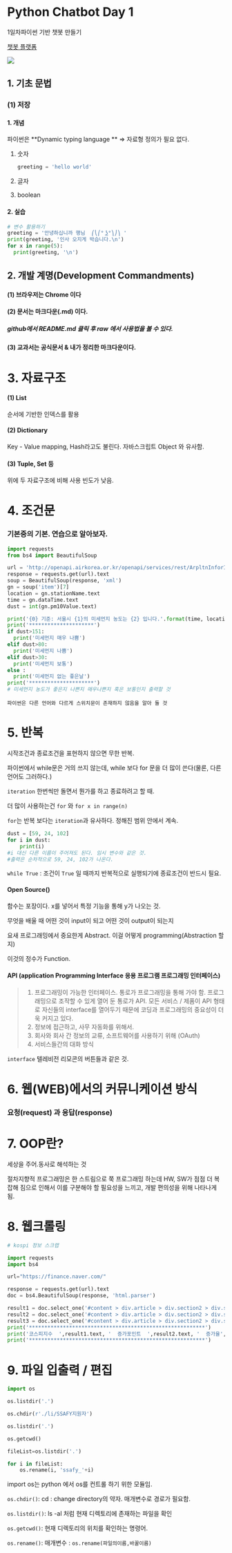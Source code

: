 # Python Chatbot Day 1

1일차파이썬 기반 챗봇 만들기

[챗봇 플랫폼](https://s1.py.hphk.io)

![](https://www.python.org/static/opengraph-icon-200x200.png)





## 1. 기초 문법

### (1) 저장

#### 1. 개념

 파이썬은 **Dynamic typing language ** => 자료형 정의가 필요 없다.

1. 숫자

   ```python
   greeting = 'hello world'
   ```

2. 글자

3. boolean

#### 2. 실습

```python
# 변수 활용하기
greeting = '안녕하십니까 행님  ⎛⎝⎛° ͜ʖ°⎞⎠⎞ '
print(greeting, '인사 오지게 박습니다.\n')
for x in range(5):
  print(greeting, '\n')
```



## 2. 개발 계명(Development Commandments)

#### (1) 브라우저는 Chrome 이다

#### (2) 문서는 마크다운(.md) 이다.

 ##### 	github에서 README.md 클릭 후 raw 에서 사용법을 볼 수 있다.

#### (3) 교과서는 공식문서 & 내가 정리한 마크다운이다.



# 3.  자료구조

#### (1) List

 순서에 기반한 인덱스를 활용

#### (2) Dictionary

 Key - Value mapping, Hash라고도 불린다. 자바스크립트 Object 와 유사함.

#### (3) Tuple, Set  등

  위에 두 자료구조에 비해 사용 빈도가 낮음.





# 4. 조건문

### 기본중의 기본. 연습으로 알아보자.

```python
import requests
from bs4 import BeautifulSoup

url = 'http://openapi.airkorea.or.kr/openapi/services/rest/ArpltnInforInqireSvc/getCtprvnRltmMesureDnsty?ServiceKey={}&sidoName=서울&pageNo=3'.format(key)
response = requests.get(url).text
soup = BeautifulSoup(response, 'xml')
gn = soup('item')[7]
location = gn.stationName.text
time = gn.dataTime.text
dust = int(gn.pm10Value.text)

print('{0} 기준: 서울시 {1}의 미세먼지 농도는 {2} 입니다.'.format(time, location, dust))
print('*********************')
if dust>151:
  print('미세먼지 매우 나쁨')
elif dust>80:
  print('미세먼지 나쁨')
elif dust>30:
  print('미세먼지 보통')
else :
  print('미세먼지 없는 좋은날')
print('*********************')
# 미세먼지 농도가 좋은지 나쁜지 매우나쁜지 혹은 보통인지 출력할 것
```

`파이썬은 다른 언어와 다르게 스위치문이 존재하지 않음을 알아 둘 것`



# 5. 반복

 시작조건과 종료조건을 표현하지 않으면 무한 반복.

파이썬에서 while문은 거의 쓰지 않는데, while 보다 for 문을 더 많이 쓴다(물론, 다른 언어도 그러하다.)

`iteration`  한번씩만 돌면서 뭔가를 하고 종료하려고 할 때.

더 많이 사용하는건 `for` 와 `for x in range(n)`

`for`는 반복 보다는 `iteration`과 유사하다. 정해진 범위 안에서 계속.

``` python
dust = [59, 24, 102]
for i in dust:
    print(i)
#i 대신 다른 이름이 주어져도 된다. 임시 변수와 같은 것.
#출력은 순차적으로 59, 24, 102가 나온다. 
```



`while True`  : 조건이 `True` 일 때까지 반복적으로 실행되기에 종료조건이 반드시 필요.

#### Open Source()

 함수는 포장이다. x를 넣어서 특정 기능을 통해 y가 나오는 것.

 무엇을 배울 때 어떤 것이 input이 되고 어떤 것이 output이 되는지

 요새 프로그래밍에서 중요한게 Abstract. 이걸 어떻게 programming(Abstraction 할지)

 이것의 정수가 Function.

#### API (application Programming Interface 응용 프로그램 프로그래밍 인터페이스)

> 1. 프로그래밍이 가능한 인터페이스.​ 통로가 프로그래밍을 통해 가야 함. 프로그래밍으로 조작할 수 있게 열어 둔 통로가 API. 모든 서비스 / 제품이 API 형태로 자신들의 interface를 열어두기 때문에 코딩과 프로그래밍의 중요성이 더욱 커지고 있다.
> 2. 정보에 접근하고, 사무 자동화를 위해서.
> 3. 회사와 회사 간 정보의 교류, 소프트웨어를 사용하기 위해 (OAuth)
> 4. 서비스들간의 대화 방식
>
>

`interface`  텔레비전 리모콘의 버튼들과 같은 것.



# 6. 웹(WEB)에서의 커뮤니케이션 방식

### 요청(request) 과 응답(response)



# 7. OOP란?

세상을 주어.동사로 해석하는 것

절차지향적 프로그래밍은 한 스트림으로 쭉 프로그래밍 하는데 HW, SW가 점점 더 복잡해 짐으로 인해서 이를 구분해야 할 필요성을 느끼고, 개발 편의성을 위해 나타나게 됨.

# 8. 웹크롤링

```python
# kospi 정보 스크랩

import requests
import bs4

url="https://finance.naver.com/"

response = requests.get(url).text
doc = bs4.BeautifulSoup(response, 'html.parser')

result1 = doc.select_one('#content > div.article > div.section2 > div.section_stock_market > div.section_stock > div.kospi_area.group_quot.quot_opn > div.heading_area > a > span > span.num')
result2 = doc.select_one('#content > div.article > div.section2 > div.section_stock_market > div.section_stock > div.kospi_area.group_quot.quot_opn > div.heading_area > a > span > span.num2')
result3 = doc.select_one('#content > div.article > div.section2 > div.section_stock_market > div.section_stock > div.kospi_area.group_quot.quot_opn > div.heading_area > a > span > span.num3')
print('*********************************************************')
print('코스피지수  ',result1.text, '  증가포인트  ',result2.text, '  증가율', result3.text)
print('*********************************************************')
```



# 9. 파일 입출력 / 편집

```python
import os

os.listdir('.')

os.chdir(r'./li/SSAFY지원자')

os.listdir('.')

os.getcwd()

fileList=os.listdir('.')

for i in fileList:
    os.rename(i, 'ssafy_'+i)
```

import os는 python 에서 os를 컨트롤 하기 위한 모듈임.

`os.chdir()`: cd : change directory의 약자. 매개변수로 경로가 필요함.

`os.listdir()`: ls -al 처럼 현재 디렉토리에 존재하는 파일을 확인

`os.getcwd()`: 현재 디렉토리의 위치를 확인하는 명령어.

`os.rename()`: 매개변수 : `os.rename(파일의이름,바꿀이름)`